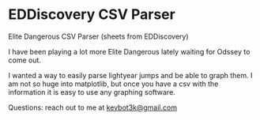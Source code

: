# EDDiscovery CSV Parser
 Elite Dangerous CSV Parser (sheets from EDDiscovery) 

I have been playing a lot more Elite Dangerous lately waiting for Odssey to come out. 

I wanted a way to easily parse lightyear jumps and be able to graph them. I am not so huge into matplotlib, but once you have a csv with the information it is easy to use any graphing software. 

Questions: reach out to me at kevbot3k@gmail.com
